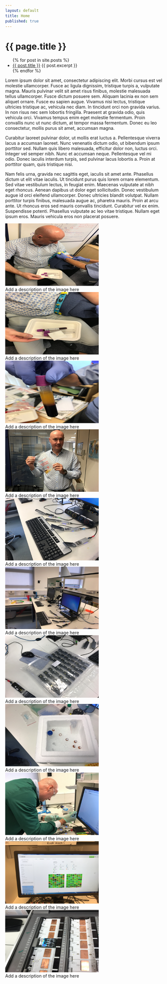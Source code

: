 ```yaml
---
layout: default
title: Home
published: true
---
```

<h1>{{ page.title }}</h1>
<ul>
  {% for post in site.posts %}
  <li>
  <a href="{{ post.url }}">{{ post.title }}</a>
  {{ post.excerpt }}
  </li>
  {% endfor %}
</ul>

Lorem ipsum dolor sit amet, consectetur adipiscing elit. Morbi cursus est vel molestie ullamcorper. Fusce ac ligula dignissim, tristique turpis a, vulputate magna. Mauris pulvinar velit sit amet risus finibus, molestie malesuada tellus ullamcorper. Fusce dictum posuere sem. Aliquam lacinia ex non sem aliquet ornare. Fusce eu sapien augue. Vivamus nisi lectus, tristique ultricies tristique ac, vehicula nec diam. In tincidunt orci non gravida varius. In non risus nec sem lobortis fringilla. Praesent at gravida odio, quis vehicula orci. Vivamus tempus enim eget molestie fermentum. Proin convallis nunc ut nunc dictum, at tempor massa fermentum. Donec eu leo consectetur, mollis purus sit amet, accumsan magna.

Curabitur laoreet pulvinar dolor, ut mollis erat luctus a. Pellentesque viverra lacus a accumsan laoreet. Nunc venenatis dictum odio, ut bibendum ipsum porttitor sed. Nullam quis libero malesuada, efficitur dolor non, luctus orci. Integer vel semper nibh. Nunc et accumsan neque. Pellentesque vel mi odio. Donec iaculis interdum turpis, sed pulvinar lacus lobortis a. Proin at porttitor quam, quis tristique nisi.

Nam felis urna, gravida nec sagittis eget, iaculis sit amet ante. Phasellus dictum ut elit vitae iaculis. Ut tincidunt purus quis lorem ornare elementum. Sed vitae vestibulum lectus, in feugiat enim. Maecenas vulputate at nibh eget rhoncus. Aenean dapibus ut dolor eget sollicitudin. Donec vestibulum augue id orci eleifend ullamcorper. Donec ultricies blandit volutpat. Nullam porttitor turpis finibus, malesuada augue ac, pharetra mauris. Proin at arcu ante. Ut rhoncus eros sed mauris convallis tincidunt. Curabitur vel ex enim. Suspendisse potenti. Phasellus vulputate ac leo vitae tristique. Nullam eget ipsum eros. Mauris vehicula eros non placerat posuere.
<div class="gallery">
  <div class="img">
    <a target="_blank" href="/images/800x600/IMG_0567.jpg">
      <img src="/images/800x600/IMG_0567.jpg" alt="blood letting" width="300" height="200">
    </a>
    <div class="desc">Add a description of the image here</div>
  </div>
  <div class="img">
    <a target="_blank" href="/images/800x600/IMG_0573.jpg">
      <img src="/images/800x600/IMG_0573.jpg" alt="samples extracted" width="300" height="200">
    </a>
    <div class="desc">Add a description of the image here</div>
  </div>
  <div class="img">
    <a target="_blank" href="/images/800x600/IMG_0584.jpg">
      <img src="/images/800x600/IMG_0584.jpg" alt="plasma" width="300" height="200">
    </a>
    <div class="desc">Add a description of the image here</div>
  </div>
  <div class="img">
    <a target="_blank" href="/images/800x600/IMG_0586.jpg">
      <img src="/images/800x600/IMG_0586.jpg" alt="biohazard" width="300" height="200">
    </a>
    <div class="desc">Add a description of the image here</div>
  </div>
  <div class="img">
    <a target="_blank" href="/images/800x600/IMG_0588.jpg">
      <img src="/images/800x600/IMG_0588.jpg" alt="setup" width="300" height="200">
    </a>
    <div class="desc">Add a description of the image here</div>
  </div>
  <div class="img">
    <a target="_blank" href="/images/800x600/IMG_0591.jpg">
      <img src="/images/800x600/IMG_0591.jpg" alt="parallel processing" width="300" height="200">
    </a>
    <div class="desc">Add a description of the image here</div>
  </div>
  <div class="img">
    <a target="_blank" href="/images/800x600/IMG_0593.jpg">
      <img src="/images/800x600/IMG_0593.jpg" alt="flowcells" width="300" height="200">
    </a>
    <div class="desc">Add a description of the image here</div>
  </div>
  <div class="img">
    <a target="_blank" href="/images/800x600/IMG_0594.jpg">
      <img src="/images/800x600/IMG_0594.jpg" alt="preparation" width="300" height="200">
    </a>
    <div class="desc">Add a description of the image here</div>
  </div>
  <div class="img">
    <a target="_blank" href="/images/800x600/IMG_0596.jpg">
      <img src="/images/800x600/IMG_0596.jpg" alt="sample loading" width="300" height="200">
    </a>
    <div class="desc">Add a description of the image here</div>
  </div>
  <div class="img">
    <a target="_blank" href="/images/800x600/IMG_0597.jpg">
      <img src="/images/800x600/IMG_0597.jpg" alt="data" width="300" height="200">
    </a>
    <div class="desc">Add a description of the image here</div>
  </div>
  <div class="img">
    <a target="_blank" href="/images/800x600/IMG_0603.jpg">
      <img src="/images/800x600/IMG_0603.jpg" alt="promethion" width="300" height="200">
    </a>
    <div class="desc">Add a description of the image here</div>
  </div>
</div>

